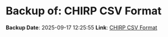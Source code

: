 # Backup of: CHIRP CSV Format

**Backup Date**: 2025-09-17 12:25:55
**Link**: [CHIRP CSV Format](https://przemienniki.eu/eksport-danych/chirp/?band=70cm,2m&status=working,testing)
